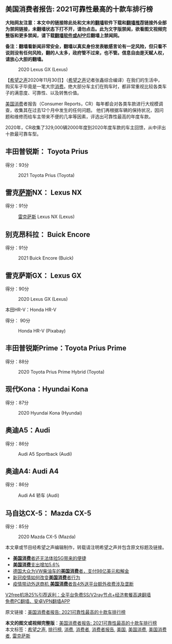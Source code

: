  <h2>美国消费者报告: 2021可靠性最高的十款车排行榜</h2> <p class="notice"><b>大陆网友注意：本文中的链接除此处和文末的<a href="https://github.com/bannedbook/fanqiang" >翻墙</a>软件下载和<a href="https://github.com/killgcd/justmysocks/blob/master/README.md">翻墙推荐</a>链接外全部为禁网链接，未翻墙状态下打不开，请勿点击。此为文字版禁闻，欲看图文视频完整版和更多禁闻，请下载<a href="https://github.com/bannedbook/fanqiang">翻墙软件或APP</a>后翻墙上禁闻网。</p><p>备注：翻墙看新闻非常安全，翻墙以真实身份发表敏感言论有一定风险，但只看不说则没有任何风险，翻的人太多，政府管不过来，也不管。信息自由是天赋人权，请放心大胆的翻墙。</b></p>  <div class="entry"> <figure><figcaption>2020 Lexus GX (Lexus)</figcaption></figure> <p>【<span class='wp_keywordlink_affiliate'><a href="https://www.soundofhope.org" title="希望之声" target="_blank">希望之声</a></span>2020年11月30日】（<a href="https://www.bannedbook.org/bnews/tag/%e5%b8%8c%e6%9c%9b%e4%b9%8b%e5%a3%b0/" class="st_tag internal_tag" rel="tag" title="标签 希望之声 下的日志">希望之声</a>记者张鑫综合编译）在我们的生活中，购买车子毕竟是一笔大宗<a href="https://www.bannedbook.org/bnews/tag/%e6%b6%88%e8%b4%b9/" class="st_tag internal_tag" rel="tag" title="标签 消费 下的日志">消费</a>。绝大部分车主们在购车时，都非常重视比较各类车子的满意度、可靠性、以及转售价值。</p> <p><a href="https://www.bannedbook.org/bnews/tag/%E7%BE%8E%E5%9B%BD%E6%B6%88%E8%B4%B9/" class="st_tag internal_tag" rel="tag" title="标签 美国消费 下的日志">美国消费</a>者报告（Consumer Reports，CR）每年都会对各类车款进行大规模调查，收集其在过去12个月中发生的任何问题。 他们再根据车辆的保持状况，因问题和维修而给车主带来不便的几率等因素，评选出可靠性最高的年度车款。</p> <p>2020年，CR收集了329,000辆2000年度到2020年度车款的车主回馈，从中评出十款最可靠车型。</p> <h2>丰田普锐斯： Toyota Prius</h2> <p>得分：93分</p> <figure><figcaption>2021 Toyota Prius  (Toyota)</figcaption></figure> <h2>雷克<span class='wp_keywordlink'><a href="https://www.bannedbook.org/forum5/topic42.html" title="萨斯、诚信与自救" target="_blank">萨斯</a></span>NX： Lexus NX</h2> <p>得分：91分</p>  <figure><figcaption><a href="https://www.bannedbook.org/bnews/tag/%E9%9B%B7%E5%85%8B%E8%90%A8%E6%96%AF/" class="st_tag internal_tag" rel="tag" title="标签 雷克萨斯 下的日志">雷克萨斯</a> Lexus NX (Lexus)</figcaption></figure> <h2>别克昂科拉： Buick Encore</h2> <p>得分：91分</p> <figure><figcaption>2021 Buick Encore (Buick)</figcaption></figure> <h2>雷克萨斯GX： Lexus GX</h2> <p>得分：90分</p> <figure><figcaption>2020 Lexus GX (Lexus)</figcaption></figure> <p>本田HR-V：Honda HR-V</p> <p>得分： 90分</p> <figure><figcaption>Honda HR-V (Pixabay)</figcaption></figure> <h2>丰田普锐斯Prime：Toyota Prius Prime</h2> <p>得分：88分</p>  <figure><figcaption>2020 Toyota Prius Prime Hybrid (Toyota)</figcaption></figure> <h2>现代Kona：Hyundai Kona</h2> <p>得分：87分</p> <figure><figcaption>2020  Hyundai Kona (Hyundai)</figcaption></figure> <h2>奥迪A5：Audi</h2> <p>得分：86分</p> <figure><figcaption>Audi A5 Sportback (Audi)</figcaption></figure> <h2>奥迪A4: Audi A4</h2> <p>得分：86分</p> <figure><figcaption>Audi A4 轿车 (Audi)</figcaption></figure> <h2>马自达CX-5： Mazda CX-5</h2> <p>得分：85分</p> <figure><figcaption>2020 Mazda CX-5 (Mazda)</figcaption></figure> <p>本文章或节目经希望之声编辑制作，转载请注明希望之声并包含原文标题及链接。</p>  <ul class='op-related-articles' title='相关阅读'> <li><a href='https://www.bannedbook.org/bnews/worldnews/usa/20200825/1385345.html' target='_blank'><b>美国消费</b>者还无法体验5G带来的便捷</a></li> <li><a href='https://www.bannedbook.org/bnews/worldnews/usa/20200801/1372867.html' target='_blank'><b>美国消费</b>支出增加5.6%</a></li> <li><a href='https://www.bannedbook.org/bnews/comments/20200728/1367397.html' target='_blank'>德国大众为VW柴油车的<b>美国消费</b>者，支付98亿美元和解金</a></li> <li><a href='https://www.bannedbook.org/bnews/worldnews/usa/20200528/1335455.html' target='_blank'>新冠疫情如何改变<b>美国消费</b>者行为</a></li> <li><a href='https://www.bannedbook.org/bnews/cnnews/20200415/1312502.html' target='_blank'>疫情带动外送商机 <b>美国消费</b>者告4外送平台额外收费涉及垄断</a></li> </ul> <p class="texttj"> <a href="https://www.bannedbook.org/forum23/topic22702.html" target="_blank">V2free机场25%引荐返利：全平台免费SS/V2ray节点+经济套餐高速翻墙</a><br/> <a href="https://github.com/bannedbook/fanqiang/wiki/%E7%A6%81%E9%97%BB%E7%BD%91%E5%AE%89%E5%8D%93%E7%BF%BB%E5%A2%99%E6%96%B0%E9%97%BBAPP" target="_blank">免费PC翻墙、安卓VPN翻墙APP</a></p><p>原文链接：<a class="src_link"  href="https://www.soundofhope.org/post/448696" target="_blank">美国消费者报告: 2021可靠性最高的十款车排行榜</a></p><a name='sharetosocial'></a>       <div><b>本文的图文或视频完整版</b>：<a href='https://www.bannedbook.org/bnews/comments/20201201/1440007.html'>美国消费者报告: 2021可靠性最高的十款车排行榜</a></div>  </div><!--END ENTRY--> <div class="postfooter"> <div>本文标签：<a href="https://www.bannedbook.org/bnews/tag/%e5%b8%8c%e6%9c%9b%e4%b9%8b%e5%a3%b0/" rel="tag">希望之声</a>, <a href="https://www.bannedbook.org/bnews/tag/%E6%8E%92%E8%A1%8C%E6%A6%9C/" rel="tag">排行榜</a>, <a href="https://www.bannedbook.org/bnews/tag/%e6%b6%88%e8%b4%b9/" rel="tag">消费</a>, <a href="https://www.bannedbook.org/bnews/tag/%E6%B6%88%E8%B4%B9%E8%80%85/" rel="tag">消费者</a>, <a href="https://www.bannedbook.org/bnews/tag/%E6%B6%88%E8%B4%B9%E8%80%85%E6%8A%A5%E5%91%8A/" rel="tag">消费者报告</a>, <a href="https://www.bannedbook.org/bnews/tag/%e7%be%8e%e5%9b%bd/" rel="tag">美国</a>, <a href="https://www.bannedbook.org/bnews/tag/%E7%BE%8E%E5%9B%BD%E6%B6%88%E8%B4%B9/" rel="tag">美国消费</a>, <a href="https://www.bannedbook.org/bnews/tag/%E7%BE%8E%E5%9B%BD%E6%B6%88%E8%B4%B9%E8%80%85/" rel="tag">美国消费者</a>, <a href="https://www.bannedbook.org/bnews/tag/%E9%9B%B7%E5%85%8B%E8%90%A8%E6%96%AF/" rel="tag">雷克萨斯</a></div>  </div><!--END POSTFOOTER--> 